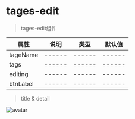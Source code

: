 # tages-edit

> tages-edit组件

| 属性    | 说明 | 类型 |默认值|
| ------ | ------ | ------ |------ |
| tageName | ------ | ------ |------ |
| tags | ------ | ------ |------ |
| editing | ------ | ------ |------ |
| btnLabel | ------ | ------ |------ |


> title & detail

![avatar](/img/accordion-list-item/title&detail.png)